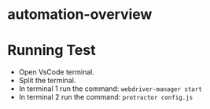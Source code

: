 # automation-overview

# Running Test

- Open VsCode terminal.
- Split the terminal.
- In terminal 1 run the command: `webdriver-manager start`
- In terminal 2 run the command: `protractor config.js`